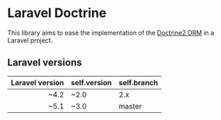 # Laravel Doctrine

This library aims to ease the implementation of the [Doctrine2 ORM](https://github.com/doctrine/doctrine2)
in a Laravel project.

## Laravel versions

| Laravel version | self.version | self.branch | 
|----------------:|--------------|-------------|
| ~4.2            | ~2.0         | 2.x         |
| ~5.1            | ~3.0         | master      |
